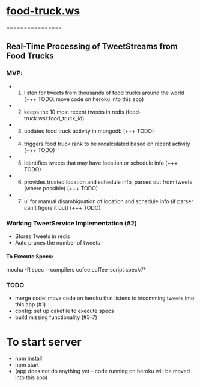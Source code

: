 # [food-truck.ws](http://food-truck.ws)
================

## Real-Time Processing of TweetStreams from Food Trucks

### MVP:
+ 1. listen for tweets from thousands of food trucks around the world  (+++ TODO: move code on heroku into this app)
+ 2. keeps the 10 most recent tweets in redis (food-truck.ws/:food_truck_id)
+ 3. updates food truck activity in mongodb (+++ TODO)
+ 4. triggers food truck rank to be recalculated based on recent activity (+++ TODO)
+ 5. identifies tweets that may have location or schedule info (+++ TODO)
+ 6. provides trusted location and schedule info, parsed out from tweets (where possible) (+++ TODO)
+ 7. ui for manual disambiguation of location and schedule info (if parser can't figure it out) (+++ TODO)

### Working TweetService Implementation (#2)
+ Stores Tweets in redis
+ Auto prunes the number of tweets
#### To Execute Specs:
mocha -R spec --compilers cofee:coffee-script spec/*/*/*

### TODO
+ merge code: move code on heroku that listens to incomming tweets into this app (#1)
+ config: set up cakefile to execute specs
+ build missing functionality (#3-7)

# To start server
- npm install
- npm start
- (app does not do anything yet - code running on heroku will be moved into this app)
